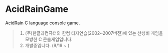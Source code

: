 # AcidRainGame
AcidRain C language console game.

> 1. (주)한글과컴퓨터의 한컴 타자연습(2002~2007버전)에 있는 산성비 게임을 모방한 C 콘솔게임입니다.
> 2. 개발중입니다. (9/16 ~ )
